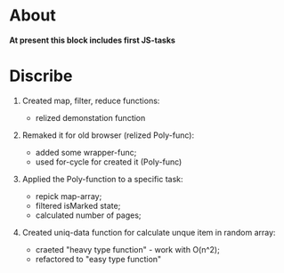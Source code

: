 # About

__At present this block includes first JS-tasks__

# Discribe
1. Created map, filter, reduce functions:
    - relized demonstation function
    
2. Remaked it for old browser (relized Poly-func):
    - added some wrapper-func;
    - used for-cycle for created it (Poly-func)
    
3. Applied the Poly-function to a specific task:
    - repick map-array;
    - filtered isMarked state;
    - calculated number of pages;

4. Created uniq-data function for calculate unque item in random array:
    - craeted "heavy type function" - work with O(n^2);
    - refactored to  "easy type function"
